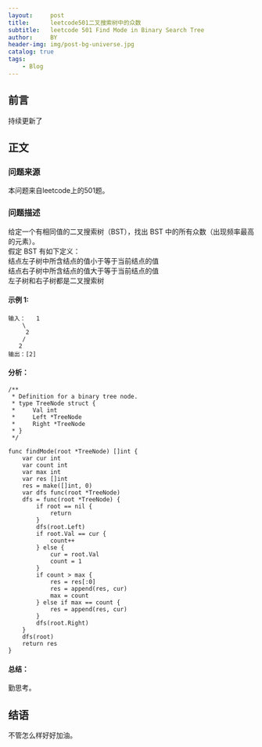 ```yaml
---
layout:     post
title:      leetcode501二叉搜索树中的众数
subtitle:   leetcode 501 Find Mode in Binary Search Tree
author:     BY
header-img: img/post-bg-universe.jpg
catalog: true
tags:
    - Blog
---
```



## 前言

持续更新了

## 正文

### 问题来源

本问题来自leetcode上的501题。  

### 问题描述

给定一个有相同值的二叉搜索树（BST），找出 BST 中的所有众数（出现频率最高的元素）。  
假定 BST 有如下定义：  
结点左子树中所含结点的值小于等于当前结点的值  
结点右子树中所含结点的值大于等于当前结点的值  
左子树和右子树都是二叉搜索树  

#### 示例 1:
```
输入：   1
    \
     2
    /
   2
输出：[2]
```

#### 分析：  
```
/**
 * Definition for a binary tree node.
 * type TreeNode struct {
 *     Val int
 *     Left *TreeNode
 *     Right *TreeNode
 * }
 */

func findMode(root *TreeNode) []int {
    var cur int
    var count int
    var max int
    var res []int
    res = make([]int, 0)
    var dfs func(root *TreeNode)
    dfs = func(root *TreeNode) {
        if root == nil {
            return
        }
        dfs(root.Left)
        if root.Val == cur {
            count++
        } else {
            cur = root.Val
            count = 1
        }
        if count > max {
            res = res[:0]
            res = append(res, cur)
            max = count
        } else if max == count {
            res = append(res, cur)
        }
        dfs(root.Right)
    }
    dfs(root)
    return res
}
```

#### 总结：
勤思考。  

## 结语
不管怎么样好好加油。
